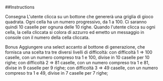 ##Instructions


Consegna
L'utente clicca su un bottone che genererà una griglia di gioco quadrata.
Ogni cella ha un numero progressivo, da 1 a 100.
Ci saranno quindi 10 caselle per ognuna delle 10 righe.
Quando l'utente clicca su ogni cella, la cella cliccata si colora di azzurro ed emetto un messaggio in console con il numero della cella cliccata.

Bonus
Aggiungere una select accanto al bottone di generazione, che fornisca una scelta tra tre diversi livelli di difficoltà:
 con difficoltà 1 => 100 caselle, con un numero compreso tra 1 e 100, divise in 10 caselle per 10 righe;
 con difficoltà 2 => 81 caselle, con un numero compreso tra 1 e 81, divise in 9 caselle per 9 righe;
 con difficoltà 3 => 49 caselle, con un numero compreso tra 1 e 49, divise in 7 caselle per 7 righe;



